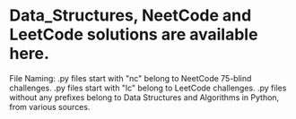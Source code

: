 # Data_Structures, NeetCode and LeetCode solutions are available here.
File Naming:
.py files start with "nc" belong to NeetCode 75-blind challenges.
.py files start with "lc" belong to LeetCode challenges.
.py files without any prefixes belong to Data Structures and Algorithms in Python, from various sources.
